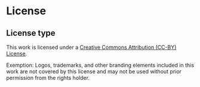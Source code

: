 # License

## License type

This work is licensed under a [Creative Commons Attribution (CC-BY) License](https://creativecommons.org/licenses/by/4.0/).

Exemption: Logos, trademarks, and other branding elements included in this work are not covered by this license and may not be used without prior permission from the rights holder.
